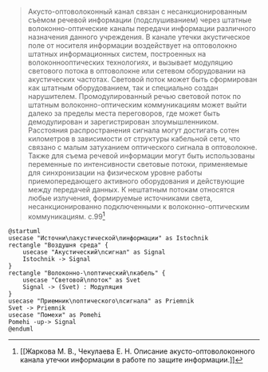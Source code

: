
>Акусто-оптоволоконный канал связан с несанкционированным съѐмом речевой информации (подслушиванием) через штатные волоконно-оптические каналы передачи информации различного назначения данного учреждения. В канале утечки акустическое поле от носителя информации воздействует на оптоволокно штатных информационных систем, построенных на волоконнооптических технологиях, и вызывает модуляцию светового потока в оптоволокне или сетевом оборудовании на акустических частотах. 
>Световой поток может быть сформирован как штатным оборудованием, так и специально создан нарушителем. Промодулированный речью световой поток по штатным волоконно-оптическим коммуникациям может выйти далеко за пределы места переговоров, где может быть демодулирован и зарегистрирован злоумышленником. Расстояния распространения сигнала могут достигать сотен километров в зависимости от структуры кабельной сети, что связано с малым затуханием оптического сигнала в оптоволокне.
>Также для съема речевой информации могут быть использованы переменные по интенсивности световые потоки, применяемые для синхронизации на физическом уровне работы приемопередающего активного оборудования и действующие между передачей данных. К нештатным потокам относятся любые излучения, формируемые источниками света, несанкционированно подключенными к волоконно-оптическим коммуникациям.
>c.99[^5]

```plantuml
@startuml
usecase "Источни\nакустической\nинформации" as Istochnik
rectangle "Воздушня среда" {
	usecase "Акустический\nсигнал" as Signal
	Istochnik -> Signal
}
rectangle "Волоконно-\nоптический\nкабель" {
	usecase "Световой\nпоток" as Svet
	Signal -> (Svet) : Модуляция
}
usecase "Приемник\nоптического\nсигнала" as Priemnik
Svet -> Priemnik
usecase "Помехи" as Pomehi
Pomehi -up-> Signal
@enduml
```
[^5]:[[Жаркова М. В., Чекулаева Е. Н. Описание акусто-оптоволоконного канала утечки информации в работе по защите информации.]]